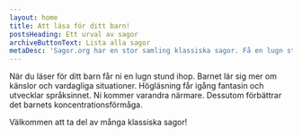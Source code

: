 ```yaml
---
layout: home
title: Att läsa för ditt barn!
postsHeading: Ett urval av sagor
archiveButtonText: Lista alla sagor
metaDesc: 'Sagor.org har en stor samling klassiska sagor. Få en lugn stund ihop när du läser en saga för ditt barn.'
---
```


När du läser för ditt barn får ni en lugn stund ihop. Barnet lär sig mer om känslor och vardagliga situationer. 
Högläsning får igång fantasin och utvecklar språksinnet. Ni kommer varandra närmare. Dessutom förbättrar det barnets koncentrationsförmåga.

Välkommen att ta del av många klassiska sagor!

